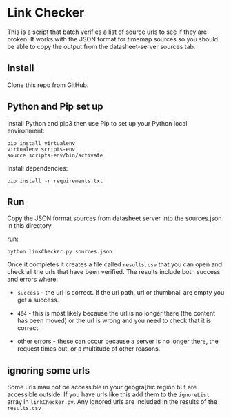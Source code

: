 # Link Checker

This is a script that batch verifies a list of source urls to see if they are broken. It works with the JSON format for timemap sources so you should be able to copy the output from the datasheet-server sources tab.

## Install

Clone this repo from GitHub.

## Python and Pip set up

Install Python and pip3 then use Pip to set up your Python local environment:

```
pip install virtualenv
virtualenv scripts-env
source scripts-env/bin/activate
```

Install dependencies:

`pip install -r requirements.txt`

## Run

Copy the JSON format sources from datasheet server into the sources.json in this directory.

run:

`python linkChecker.py sources.json`

Once it completes it creates a file called `results.csv` that you can open and check all the urls that have been verified. The results include both success and errors where: 

* `success` - the url is correct. If the url path, url or thumbnail are empty you get a success.

* `404` - this is most likely because the url is no longer there (the content has been moved) or the url is wrong and you need to check that it is correct.

* other errors - these can occur because a server is no longer there, the request times out, or a multitude of other reasons.  

## ignoring some urls

Some urls mau not be accessible in your geogra[hic region but are accessible outside. If you have urls like this add them to the `ignoreList` array in `linkChecker.py`. Any ignored urls are included in the results of the `results.csv`
